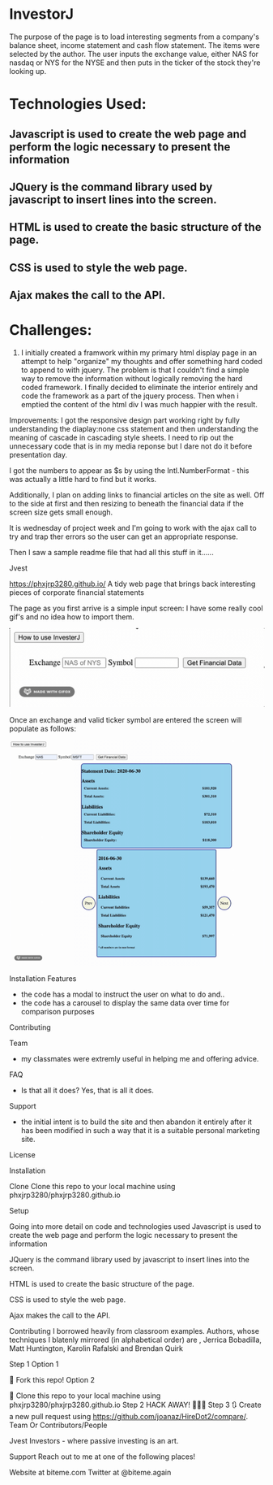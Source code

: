 # InvestorJ


The purpose of the page is to load interesting segments from a company's balance sheet, income statement and cash flow statement. 
The items were selected by the author.  The user inputs the exchange value, either NAS for nasdaq or NYS for the NYSE and then puts
in the ticker of the stock they're looking up.

# Technologies Used: #
  ## Javascript is used to create the web page and perform the logic necessary to present the information
  
  ## JQuery is the command library used by javascript to insert lines into the screen.  
  
  ## HTML is used to create the basic structure of the page.
  
  ## CSS is used to style the web page.
  
  ## Ajax makes the call to the API.
  
  # Challenges:  
  1.  I initially created a framwork within my primary html display page in an attempt to help "organize" my thoughts
  and offer something hard coded to append to with jquery.  The problem is that I couldn't find a simple way to remove the information
  without logically removing the hard coded framework.  I finally decided to eliminate the interior entirely and code the framework as 
  a part of the jquery process.  Then when i emptied the content of the html div I was much happier with the result.

  
  Improvements:
  I got the responsive design part working right by fully understanding the diaplay:none css statement and then understanding the meaning of cascade in cascading style sheets.  I need to rip out the unnecessary code that is in my media reponse but I dare not do it before presentation day.
  
  I got the numbers to appear as $s by using the Intl.NumberFormat - this was actually a little hard to find but it works.
    
Additionally, I plan on adding links to financial articles on the site as well.  Off to the side at first and then resizing to beneath the financial data if the screen size gets small enough.

It is wednesday of project week and I'm going to work with the ajax call to try and trap ther errors so the user can get an appropriate response.  

Then I saw a sample readme file that had all this stuff in it......

Jvest


https://phxjrp3280.github.io/
A tidy web page that brings back interesting pieces of corporate financial statements

The page as you first arrive is a simple input screen: 
I have some really cool gif's and no idea how to import them.

![investorJ](jvest_beg.gif)

Once an exchange and valid ticker symbol are entered the screen will populate as follows:


![active screenshot](jvestact.gif)



Installation
Features
 - the code has a modal to instruct the user on what to do and..
 - the code has a carousel to display the same data over time for comparison purposes
 
Contributing

Team
-  my classmates were extremly useful in helping me and offering advice.

FAQ
- Is that all it does?  Yes, that is all it does.

Support
- the initial intent is to build the site and then abandon it entirely after it has been modified in such a way that it is a suitable personal marketing site.

License


Installation

Clone
Clone this repo to your local machine using phxjrp3280/phxjrp3280.github.io

Setup

Going into more detail on code and technologies used
  Javascript is used to create the web page and perform the logic necessary to present the information
  
  JQuery is the command library used by javascript to insert lines into the screen.  
  
  HTML is used to create the basic structure of the page.
  
  CSS is used to style the web page.
  
  Ajax makes the call to the API.
  
Contributing
I borrowed heavily from classroom examples.  Authors, whose techniques I blatenly mirrored (in alphabetical order) are , Jerrica Bobadilla, Matt Huntington,  Karolin Rafalski and Brendan Quirk

Step 1
Option 1

🍴 Fork this repo!
Option 2

👯 Clone this repo to your local machine using phxjrp3280/phxjrp3280.github.io
Step 2
HACK AWAY! 🔨🔨🔨
Step 3
🔃 Create a new pull request using https://github.com/joanaz/HireDot2/compare/.
Team
Or Contributors/People

Jvest Investors - where passive investing is an art.

Support
Reach out to me at one of the following places!

Website at biteme.com
Twitter at @biteme.again
